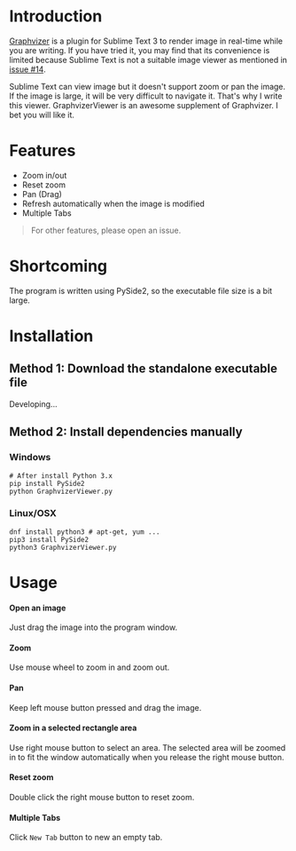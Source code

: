 # Introduction

[Graphvizer](https://github.com/hao-lee/Graphvizer) is a plugin for Sublime Text 3 to render image in real-time while you are writing. If you have tried it, you may find that its convenience is limited because Sublime Text is not a suitable image viewer as mentioned in [issue #14](https://github.com/hao-lee/Graphvizer/issues/14).

Sublime Text can view image but it doesn't support zoom or pan the image. If the image is large, it will be very difficult to navigate it. That's why I write this viewer. GraphvizerViewer is an awesome supplement of Graphvizer. I bet you will like it.

# Features

* Zoom in/out
* Reset zoom
* Pan (Drag)
* Refresh automatically when the image is modified
* Multiple Tabs

> For other features, please open an issue.

# Shortcoming

The program is written using PySide2, so the executable file size is a bit large.

# Installation

## Method 1: Download the standalone executable file

Developing...

## Method 2: Install dependencies manually

### Windows

```
# After install Python 3.x
pip install PySide2
python GraphvizerViewer.py
```

### Linux/OSX

```
dnf install python3 # apt-get, yum ...
pip3 install PySide2
python3 GraphvizerViewer.py
```

# Usage

#### Open an image

Just drag the image into the program window.

#### Zoom

Use mouse wheel to zoom in and zoom out.

#### Pan

Keep left mouse button pressed and drag the image.

#### Zoom in a selected rectangle area

Use right mouse button to select an area. The selected area will be zoomed in to fit the window automatically when you release the right mouse button.

#### Reset zoom

Double click the right mouse button to reset zoom.

#### Multiple Tabs

Click `New Tab` button to new an empty tab.
